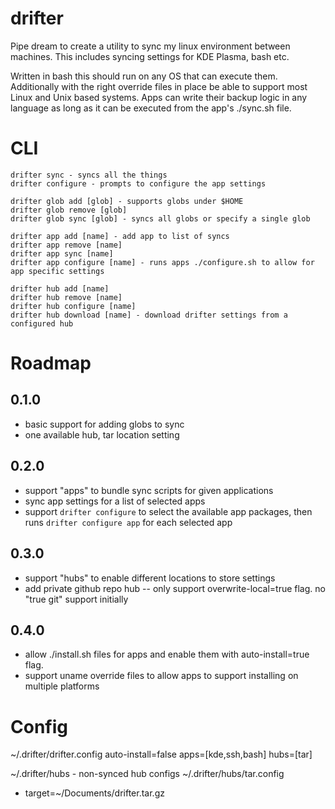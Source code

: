 # drifter
Pipe dream to create a utility to sync my linux environment between machines. This includes syncing settings for KDE Plasma, bash etc.

Written in bash this should run on any OS that can execute them. Additionally with the right override files in place be able to support most Linux and Unix based systems. Apps can write their backup logic in any language as long as it can be executed from the app's ./sync.sh file.

# CLI

```
drifter sync - syncs all the things
drifter configure - prompts to configure the app settings
```

```
drifter glob add [glob] - supports globs under $HOME
drifter glob remove [glob]
drifter glob sync [glob] - syncs all globs or specify a single glob
```

```
drifter app add [name] - add app to list of syncs
drifter app remove [name]
drifter app sync [name]
drifter app configure [name] - runs apps ./configure.sh to allow for app specific settings
```

```
drifter hub add [name]
drifter hub remove [name]
drifter hub configure [name]
drifter hub download [name] - download drifter settings from a configured hub
```


# Roadmap

## 0.1.0
* basic support for adding globs to sync
* one available hub, tar location setting

## 0.2.0
* support "apps" to bundle sync scripts for given applications
* sync app settings for a list of selected apps
* support `drifter configure` to select the available app packages, then runs `drifter configure app` for each selected app

## 0.3.0
* support "hubs" to enable different locations to store settings
* add private github repo hub -- only support overwrite-local=true flag. no "true git" support initially

## 0.4.0
* allow ./install.sh files for apps and enable them with auto-install=true flag. 
* support uname override files to allow apps to support installing on multiple platforms
  
  
# Config
~/.drifter/drifter.config
auto-install=false
apps=[kde,ssh,bash]
hubs=[tar]

~/.drifter/hubs - non-synced hub configs
~/.drifter/hubs/tar.config 
* target=~/Documents/drifter.tar.gz


